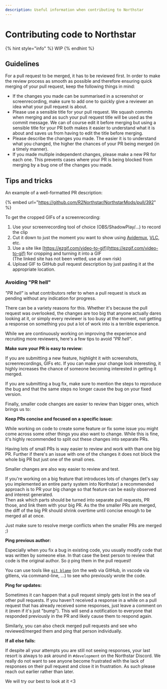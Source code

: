 ```yaml
---
description: Useful information when contributing to Northstar
---
```


# Contributing code to Northstar

{% hint style="info" %}
WIP
{% endhint %}

## Guidelines

For a pull request to be merged, it has to be reviewed first. In order to make the review process as smooth as possible and therefore ensuring quick merging of your pull request, keep the following things in mind:

- If the changes you made can be summarised in a screenshot or screenrecording, make sure to add one to quickly give a reviewer an idea what your pull request is about.
- Please use a sensible title for your pull request. We squash commits when merging and as such your pull request title will be used as the commit message. We can of course edit it before merging but using a sensible title for your PR both makes it easier to understand what it is about and saves us from having to edit the title before merging.
- Please describe the changes you made. The easier it is to understand what you changed, the higher the chances of your PR being merged (in a timely manner).
- If you made multiple independent changes, please make a new PR for each one. This prevents cases where your PR is being blocked from merging by a bug one of the changes you made.

## Tips and tricks

An example of a well-formatted PR description:

{% embed url="https://github.com/R2Northstar/NorthstarMods/pull/392" %}

To get the cropped GIFs of a screenrecording:

1. Use your screenrecording tool of choice (OBS/ShadowPlay/...) to record the clip
2. Cut it down to just the moment you want to show using [Avidemux](http://www.avidemux.org/), [VLC](https://www.videolan.org/vlc/), etc.
3. Use a site like [https://ezgif.com/video-to-gif](https://ezgif.com/video-to-gif) for cropping and turning it into a GIF \
   (The linked site has not been vetted, use at own risk)
4. Upload GIF to GitHub pull request description by just pasting it at the appropriate location.

### Avoiding "PR hell"

_"PR hell"_ is what contributors refer to when a pull request is stuck as pending without any indication for progress.

There can be a variety reasons for this. Whether it's because the pull request was overlooked, the changes are too big that anyone actually dares looking at it, or simply every reviewer is too busy at the moment, not getting a response on something you put a lot of work into is a terrible experience.

While we are continuously working on improving the experience and recruiting more reviewers, here's a few tips to avoid _"PR hell"_.

**Make sure your PR is easy to review:**

If you are submitting a new feature, highlight it with screenshots, screenrecordings, GIFs etc. If you can make your change look interesting, it highly increases the chance of someone becoming interested in getting it merged.

If you are submitting a bug fix, make sure to mention the steps to reproduce the bug and that the same steps no longer cause the bug on your fixed version.

Finally, smaller code changes are easier to review than bigger ones, which brings us to:

**Keep PRs concise and focused on a specific issue:**

While working on code to create some feature or fix some issue you might come across some other things you also want to change. While this is fine, it's highly recommended to split out these changes into separate PRs.

Having lots of small PRs is way easier to review and work with than one big PR. Further if there's an issue with one of the changes it does not block the whole big PR but just one of the small ones.

Smaller changes are also way easier to review and test.

If you're working on a big feature that introduces lots of changes (let's say you implemented an entire party system into Northstar) a recommended approach is to PR your big change so that feature can be easily observed and interest generated. \
Then ask which parts should be turned into separate pull requests, PR those, and link them with your big PR. As the the smaller PRs are merged, the diff of the big PR should shrink overtime until concise enough to be merged all at once.

Just make sure to resolve merge conflicts when the smaller PRs are merged ;)

**Ping previous author:**

Especially when you fix a bug in existing code, you usually modify code that was written by someone else. In that case the best person to review that code is the original author. So `@` ping them in the pull request!

You can use tools like [`git blame`](https://www.git-scm.com/docs/git-blame) (on the web via GitHub, in vscode via gitlens, via command-line, ...) to see who previously wrote the code.


**Ping for updates:**

Sometimes it can happen that a pull request simply gets lost in the sea of other pull requests. If you haven't received a response in a while on a pull request that has already received some responses, just leave a comment on it (even if it's just "bump"). This will send a notification to everyone that responded previously in the PR and likely cause them to respond again.

Similarly, you can also check merged pull requests and see who reviewed/merged them and ping that person individually.

**If all else fails:**

If despite all your attempts you are still not seeing responses, your last resort is always to ask around in `#development` on the Northstar Discord. We really do not want to see anyone become frustrated with the lack of responses on their pull request and close it in frustration. As such please reach out earlier rather than later.

We will try our best to look at it <3
